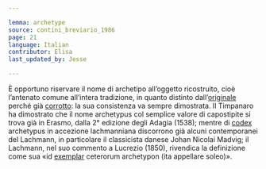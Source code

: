```yaml
---

lemma: archetype
source: contini_breviario_1986
page: 21
language: Italian
contributor: Elisa
last_updated_by: Jesse

---
```


È opportuno riservare il nome di archetipo all’oggetto ricostruito, cioè l’antenato comune all’intera tradizione, in quanto distinto dall’[originale](original.html) perché già [corrotto](textCorrupt.html): la sua consistenza va sempre dimostrata. Il Timpanaro ha dimostrato che il nome archetypus col semplice valore di capostipite si trova già in Erasmo, dalla 2° edizione degli Adagia (1538); mentre di [codex](codex.html) archetypus in accezione lachmanniana discorrono già alcuni contemporanei del Lachmann, in particolare il classicista danese Johan Nicolai Madvig; il Lachmann, nel suo commento a Lucrezio (1850), rivendica la definizione come sua «id [exemplar](exemplar.html) ceterorum archetypon (ita appellare soleo)».
